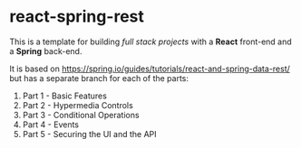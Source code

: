 # react-spring-rest

This is a template for building *full stack projects* with a **React**  front-end and a **Spring**  back-end.

It is based on https://spring.io/guides/tutorials/react-and-spring-data-rest/ but has a separate branch for each of the parts:

1. Part 1 - Basic Features
1. Part 2 - Hypermedia Controls
1. Part 3 - Conditional Operations
1. Part 4 - Events
1. Part 5 - Securing the UI and the API

